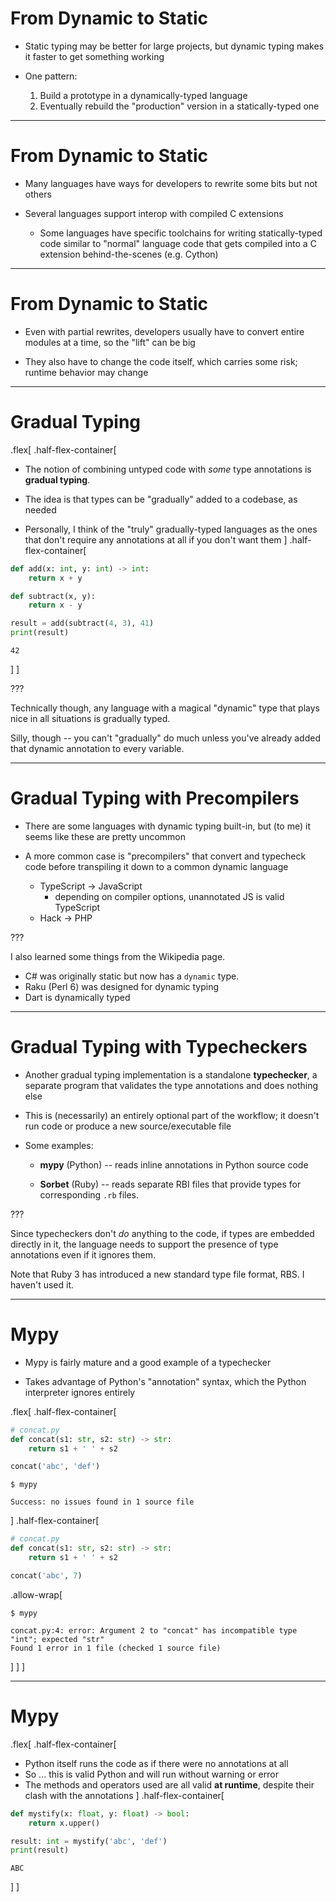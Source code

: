 # From Dynamic to Static

- Static typing may be better for large projects, but dynamic typing makes it faster to get something working

- One pattern:
  1. Build a prototype in a dynamically-typed language
  2. Eventually rebuild the "production" version in a statically-typed one

---

# From Dynamic to Static

- Many languages have ways for developers to rewrite some bits but not others

- Several languages support interop with compiled C extensions

    - Some languages have specific toolchains for writing statically-typed code similar to "normal" language code that gets compiled into a C extension behind-the-scenes (e.g. Cython)

---

# From Dynamic to Static

- Even with partial rewrites, developers usually have to convert entire modules at a time, so the "lift" can be big

- They also have to change the code itself, which carries some risk; runtime behavior may change

---

# Gradual Typing

.flex[
.half-flex-container[
- The notion of combining untyped code with *some* type annotations is **gradual typing**.

- The idea is that types can be "gradually" added to a codebase, as needed

- Personally, I think of the "truly" gradually-typed languages as the ones that don't require any annotations at all if you don't want them
]
.half-flex-container[
```python
def add(x: int, y: int) -> int:
    return x + y

def subtract(x, y):
    return x - y

result = add(subtract(4, 3), 41)
print(result)
```

```text
42
```
]
]

???

Technically though, any language with a magical "dynamic" type that plays nice in all situations is gradually typed.

Silly, though -- you can't "gradually" do much unless you've already added that dynamic annotation to every variable.

---

# Gradual Typing with Precompilers

- There are some languages with dynamic typing built-in, but (to me) it seems like these are pretty uncommon

- A more common case is "precompilers" that convert and typecheck code before transpiling it down to a common dynamic language
    - TypeScript -> JavaScript
        - depending on compiler options, unannotated JS is valid TypeScript
    - Hack -> PHP

???

I also learned some things from the Wikipedia page.
- C# was originally static but now has a `dynamic` type.
- Raku (Perl 6) was designed for dynamic typing
- Dart is dynamically typed

---

# Gradual Typing with Typecheckers

- Another gradual typing implementation is a standalone **typechecker**, a separate program that validates the type annotations and does nothing else

- This is (necessarily) an entirely optional part of the workflow; it doesn't run code or produce a new source/executable file

- Some examples:

    - **mypy** (Python) -- reads inline annotations in Python source code

    - **Sorbet** (Ruby) -- reads separate RBI files that provide types for corresponding `.rb` files.

???

Since typecheckers don't *do* anything to the code, if types are embedded directly in it, the language needs to support the presence of type annotations even if it ignores them.

Note that Ruby 3 has introduced a new standard type file format, RBS. I haven't used it.

---

# Mypy

- Mypy is fairly mature and a good example of a typechecker

- Takes advantage of Python's "annotation" syntax, which the Python interpreter ignores entirely

.flex[
.half-flex-container[
```python
# concat.py
def concat(s1: str, s2: str) -> str:
    return s1 + ' ' + s2

concat('abc', 'def')
```
```text
$ mypy

Success: no issues found in 1 source file
```
]
.half-flex-container[
```python
# concat.py
def concat(s1: str, s2: str) -> str:
    return s1 + ' ' + s2

concat('abc', 7)
```
.allow-wrap[
```text
$ mypy

concat.py:4: error: Argument 2 to "concat" has incompatible type "int"; expected "str"
Found 1 error in 1 file (checked 1 source file)
```
]
]
]

---

# Mypy

.flex[
.half-flex-container[
- Python itself runs the code as if there were no annotations at all
- So ... this is valid Python and will run without warning or error
- The methods and operators used are all valid **at runtime**, despite their clash with the annotations
]
.half-flex-container[
```python
def mystify(x: float, y: float) -> bool:
    return x.upper()

result: int = mystify('abc', 'def')
print(result)
```
```text
ABC
```
]
]

